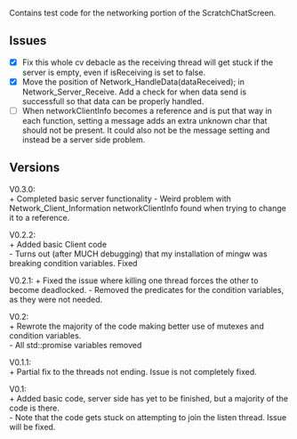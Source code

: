 Contains test code for the networking portion of the ScratchChatScreen.

## Issues

- [x] Fix this whole cv debacle as the receiving thread will get stuck if the server is empty, even if isReceiving is set to false.
- [x] Move the position of Network_HandleData(dataReceived); in Network_Server_Receive. Add a check for when data send is successfull so that data can be properly handled.  
- [ ] When networkClientInfo becomes a reference and is put that way in each function, setting a message adds an extra unknown char that should not be present. It could also not be the message setting and instead be a server side problem.

## Versions

V0.3.0:  
    + Completed basic server functionality
    - Weird problem with Network_Client_Information networkClientInfo found when trying to change it to a reference.

V0.2.2:  
    + Added basic Client code  
    - Turns out (after MUCH debugging) that my installation of mingw was breaking condition variables. Fixed

V0.2.1:
    + Fixed the issue where killing one thread forces the other to become deadlocked. 
    - Removed the predicates for the condition variables, as they were not needed.

V0.2:  
    + Rewrote the majority of the code making better use of mutexes and condition variables.  
    - All std::promise variables removed

V0.1.1:  
    + Partial fix to the threads not ending. Issue is not completely fixed.

V0.1:  
    + Added basic code, server side has yet to be finished, but a majority of the code is there.  
    - Note that the code gets stuck on attempting to join the listen thread. Issue will be fixed.  